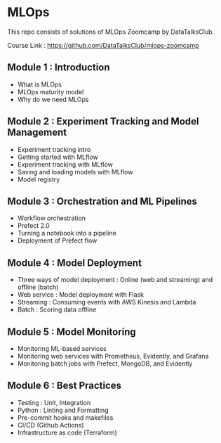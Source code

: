 # MLOps

This repo consists of solutions of MLOps Zoomcamp by DataTalksClub.

Course Link : https://github.com/DataTalksClub/mlops-zoomcamp


## Module 1 : Introduction

* What is MLOps
* MLOps maturity model
* Why do we need MLOps


## Module 2 : Experiment Tracking and Model Management

* Experiment tracking intro
* Getting started with MLflow
* Experiment tracking with MLflow
* Saving and loading models with MLflow
* Model registry

## Module 3 : Orchestration and ML Pipelines

* Workflow orchestration
* Prefect 2.0
* Turning a notebook into a pipeline
* Deployment of Prefect flow

## Module 4 : Model Deployment

* Three ways of model deployment : Online (web and streaming) and offline (batch)
* Web service : Model deployment with Flask
* Streaming : Consuming events with AWS Kinesis and Lambda
* Batch : Scoring data offline

## Module 5 : Model Monitoring

* Monitoring ML-based services
* Monitoring web services with Prometheus, Evidently, and Grafana
* Monitoring batch jobs with Prefect, MongoDB, and Evidently

## Module 6 : Best Practices

* Testing : Unit, Integration
* Python : Linting and Formatting
* Pre-commit hooks and makefiles
* CI/CD (Github Actions)
* Infrastructure as code (Terraform)
